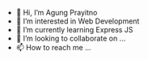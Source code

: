 - 👋 Hi, I’m Agung Prayitno
- 👀 I’m interested in Web Development
- 🌱 I’m currently learning Express JS
- 💞️ I’m looking to collaborate on ...
- 📫 How to reach me ...

<!---
agungyitno/agungyitno is a ✨ special ✨ repository because its `README.md` (this file) appears on your GitHub profile.
You can click the Preview link to take a look at your changes.
--->
